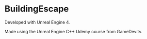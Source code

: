 # BuildingEscape

Developed with Unreal Engine 4.

Made using the Unreal Engine C++ Udemy course from GameDev.tv.
